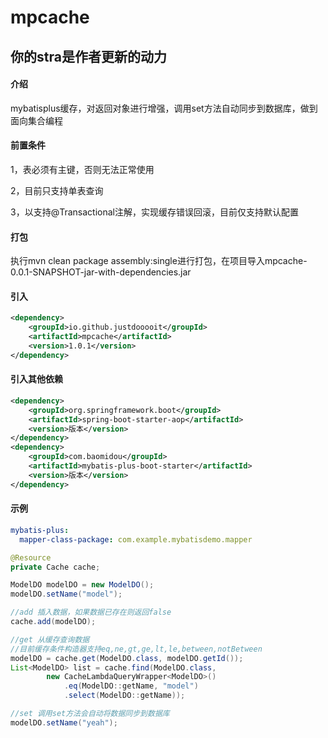 # mpcache

## 你的stra是作者更新的动力

#### 介绍
mybatisplus缓存，对返回对象进行增强，调用set方法自动同步到数据库，做到面向集合编程

#### 前置条件
1，表必须有主键，否则无法正常使用

2，目前只支持单表查询

3，以支持@Transactional注解，实现缓存错误回滚，目前仅支持默认配置

#### 打包
执行mvn clean package assembly:single进行打包，在项目导入mpcache-0.0.1-SNAPSHOT-jar-with-dependencies.jar

#### 引入
```xml
<dependency>
    <groupId>io.github.justdooooit</groupId>
    <artifactId>mpcache</artifactId>
    <version>1.0.1</version>
</dependency>
```

#### 引入其他依赖
```xml
<dependency>
    <groupId>org.springframework.boot</groupId>
    <artifactId>spring-boot-starter-aop</artifactId>
    <version>版本</version>
</dependency>
<dependency>
    <groupId>com.baomidou</groupId>
    <artifactId>mybatis-plus-boot-starter</artifactId>
    <version>版本</version>
</dependency>
```
#### 示例
```yaml
mybatis-plus:
  mapper-class-package: com.example.mybatisdemo.mapper
```

```java
@Resource
private Cache cache;

ModelDO modelDO = new ModelDO();
modelDO.setName("model");

//add 插入数据，如果数据已存在则返回false
cache.add(modelDO);

//get 从缓存查询数据
//目前缓存条件构造器支持eq,ne,gt,ge,lt,le,between,notBetween
modelDO = cache.get(ModelDO.class, modelDO.getId());
List<ModelDO> list = cache.find(ModelDO.class,
        new CacheLambdaQueryWrapper<ModelDO>()
            .eq(ModelDO::getName, "model")
            .select(ModelDO::getName));

//set 调用set方法会自动将数据同步到数据库
modelDO.setName("yeah");
```
